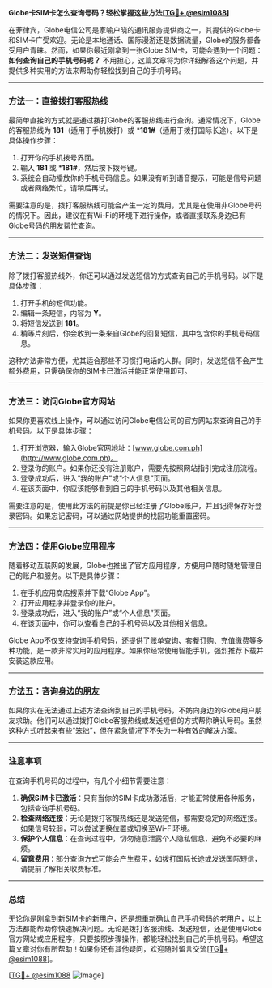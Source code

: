**Globe卡SIM卡怎么查询号码？轻松掌握这些方法[[TG💪+ @esim1088](https://t.me/s/esim1088)]**

在菲律宾，Globe电信公司是家喻户晓的通讯服务提供商之一，其提供的Globe卡和SIM卡广受欢迎。无论是本地通话、国际漫游还是数据流量，Globe的服务都备受用户青睐。然而，如果你最近刚拿到一张Globe SIM卡，可能会遇到一个问题：**如何查询自己的手机号码呢？** 不用担心，这篇文章将为你详细解答这个问题，并提供多种实用的方法来帮助你轻松找到自己的手机号码。

---

### 方法一：直接拨打客服热线

最简单直接的方式就是通过拨打Globe的客服热线进行查询。通常情况下，Globe的客服热线为 **181**（适用于手机拨打）或 ***181#**（适用于拨打国际长途）。以下是具体操作步骤：

1. 打开你的手机拨号界面。
2. 输入 **181** 或 ***181#**，然后按下拨号键。
3. 系统会自动播放你的手机号码信息。如果没有听到语音提示，可能是信号问题或者网络繁忙，请稍后再试。

需要注意的是，拨打客服热线可能会产生一定的费用，尤其是在使用非Globe号码的情况下。因此，建议在有Wi-Fi的环境下进行操作，或者直接联系身边已有Globe号码的朋友帮忙查询。

---

### 方法二：发送短信查询

除了拨打客服热线外，你还可以通过发送短信的方式查询自己的手机号码。以下是具体步骤：

1. 打开手机的短信功能。
2. 编辑一条短信，内容为 **Y**。
3. 将短信发送到 **181**。
4. 稍等片刻后，你会收到一条来自Globe的回复短信，其中包含你的手机号码信息。

这种方法非常方便，尤其适合那些不习惯打电话的人群。同时，发送短信不会产生额外费用，只需确保你的SIM卡已激活并能正常使用即可。

---

### 方法三：访问Globe官方网站

如果你更喜欢线上操作，可以通过访问Globe电信公司的官方网站来查询自己的手机号码。以下是具体步骤：

1. 打开浏览器，输入Globe官网地址：[www.globe.com.ph](http://www.globe.com.ph)。
2. 登录你的账户。如果你还没有注册账户，需要先按照网站指引完成注册流程。
3. 登录成功后，进入“我的账户”或“个人信息”页面。
4. 在该页面中，你应该能够看到自己的手机号码以及其他相关信息。

需要注意的是，使用此方法的前提是你已经注册了Globe账户，并且记得保存好登录密码。如果忘记密码，可以通过网站提供的找回功能重置密码。

---

### 方法四：使用Globe应用程序

随着移动互联网的发展，Globe也推出了官方应用程序，方便用户随时随地管理自己的账户和服务。以下是具体步骤：

1. 在手机应用商店搜索并下载“Globe App”。
2. 打开应用程序并登录你的账户。
3. 登录成功后，进入“我的账户”或“个人信息”页面。
4. 在该页面中，你可以查看自己的手机号码以及其他相关信息。

Globe App不仅支持查询手机号码，还提供了账单查询、套餐订购、充值缴费等多种功能，是一款非常实用的应用程序。如果你经常使用智能手机，强烈推荐下载并安装这款应用。

---

### 方法五：咨询身边的朋友

如果你实在无法通过上述方法查询到自己的手机号码，不妨向身边的Globe用户朋友求助。他们可以通过拨打Globe客服热线或发送短信的方式帮你确认号码。虽然这种方式听起来有些“笨拙”，但在紧急情况下不失为一种有效的解决方案。

---

### 注意事项

在查询手机号码的过程中，有几个小细节需要注意：

1. **确保SIM卡已激活**：只有当你的SIM卡成功激活后，才能正常使用各种服务，包括查询手机号码。
2. **检查网络连接**：无论是拨打客服热线还是发送短信，都需要稳定的网络连接。如果信号较弱，可以尝试更换位置或切换至Wi-Fi环境。
3. **保护个人信息**：在查询过程中，切勿随意泄露个人隐私信息，避免不必要的麻烦。
4. **留意费用**：部分查询方式可能会产生费用，如拨打国际长途或发送国际短信，请提前了解相关收费标准。

---

### 总结

无论你是刚拿到新SIM卡的新用户，还是想重新确认自己手机号码的老用户，以上方法都能帮助你快速解决问题。无论是拨打客服热线、发送短信，还是使用Globe官方网站或应用程序，只要按照步骤操作，都能轻松找到自己的手机号码。希望这篇文章对你有所帮助！如果你还有其他疑问，欢迎随时留言交流[[TG💪+ @esim1088](https://t.me/s/esim1088)]。

[[TG💪+ @esim1088](https://t.me/s/esim1088) ![Image](https://i.postimg.cc/4NQfJmqS/Snipaste-2025-05-13-00-14-12.png)]